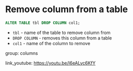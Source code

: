 # Remove column from a table

```sql
ALTER TABLE tbl DROP COLUMN col1;
```

- `tbl` - name of the table to remove column from
- `DROP COLUMN` - removes this column from a table
- `col1` - name of the column to remove

group: columns


link_youtube: https://youtu.be/l6eALyc6KfY
